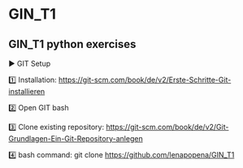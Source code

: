 # GIN_T1
GIN_T1 python exercises
-------------------------------------

▶️ GIT Setup

1️⃣ Installation: https://git-scm.com/book/de/v2/Erste-Schritte-Git-installieren

2️⃣ Open GIT bash

3️⃣ Clone existing repository: https://git-scm.com/book/de/v2/Git-Grundlagen-Ein-Git-Repository-anlegen

4️⃣ bash command: git clone https://github.com/lenapopena/GIN_T1


